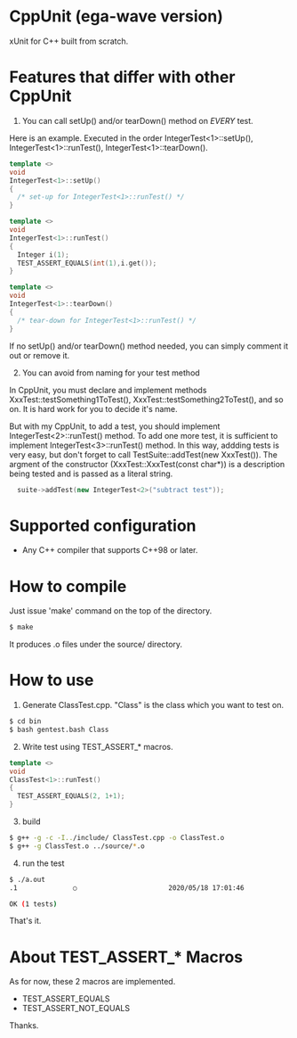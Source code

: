 # CppUnit (ega-wave version)
xUnit for C++ built from scratch.

# Features that differ with other CppUnit
1. You can call setUp() and/or tearDown() method on *EVERY* test.

Here is an example.
Executed in the order IntegerTest<1>::setUp(), IntegerTest<1>::runTest(), IntegerTest<1>::tearDown().

```C++
template <>
void
IntegerTest<1>::setUp()
{
  /* set-up for IntegerTest<1>::runTest() */
}

template <>
void
IntegerTest<1>::runTest()
{
  Integer i(1);
  TEST_ASSERT_EQUALS(int(1),i.get());
}

template <>
void
IntegerTest<1>::tearDown()
{
  /* tear-down for IntegerTest<1>::runTest() */
}
```

If no setUp() and/or tearDown() method needed, you can simply comment it out or remove it.

2. You can avoid from naming for your test method

In CppUnit, you must declare and implement methods XxxTest::testSomething1ToTest(), XxxTest::testSomething2ToTest(), and so on.
It is hard work for you to decide it's name.

But with my CppUnit, to add a test, you should implement IntegerTest<2>::runTest() method.
To add one more test, it is sufficient to implement IntegerTest<3>::runTest() method.
In this way, addding tests is very easy, but don't forget to call TestSuite::addTest(new XxxTest<N>()).
The argment of the constructor (XxxTest<N>::XxxTest<N>(const char*)) is a description being tested and is passed as a literal string.

```C++
  suite->addTest(new IntegerTest<2>("subtract test"));
```

# Supported configuration
- Any C++ compiler that supports C++98 or later.

# How to compile
Just issue 'make' command on the top of the directory.

```bash
$ make
```

It produces .o files under the source/ directory.

# How to use
1. Generate ClassTest.cpp. "Class" is the class which you want to test on.

```bash
$ cd bin
$ bash gentest.bash Class
```

2. Write test using TEST_ASSERT_* macros.

```c++
template <>
void
ClassTest<1>::runTest()
{
  TEST_ASSERT_EQUALS(2, 1+1);
}
```

3. build
```bash
$ g++ -g -c -I../include/ ClassTest.cpp -o ClassTest.o
$ g++ -g ClassTest.o ../source/*.o
```

4. run the test
```bash
$ ./a.out
.1              ○                       2020/05/18 17:01:46

OK (1 tests)
```

That's it.

# About TEST_ASSERT_* Macros
As for now, these 2 macros are implemented.

- TEST_ASSERT_EQUALS
- TEST_ASSERT_NOT_EQUALS

Thanks.

